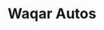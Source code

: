 ---
title: "Waqar Autos"
url: /karachi/waqar-autos-dr-tharanee-rd-jamshed-quarters-clayton-quarters/
shop: car parts
---